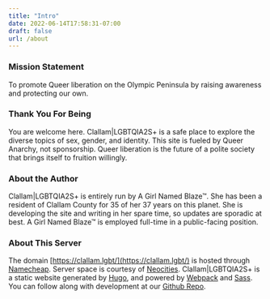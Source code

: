 ```yaml
---
title: "Intro"
date: 2022-06-14T17:58:31-07:00
draft: false
url: /about
---
```


### Mission Statement
To promote Queer liberation on the Olympic Peninsula by raising awareness and
protecting our own.

### Thank You For Being
You are welcome here. Clallam|LGBTQIA2S+ is a safe place to explore the diverse
topics of sex, gender, and identity. This site is fueled by Queer Anarchy, not
sponsorship. Queer liberation is the future of a polite society that brings itself
to fruition willingly.

### About the Author
Clallam|LGBTQIA2S+ is entirely run by A Girl Named Blaze™. She has been a resident
 of Clallam County for 35 of her 37 years on this planet. She is developing the
 site and writing in her spare time, so updates are sporadic at best. A Girl
 Named Blaze™ is employed full-time in a public-facing position.

### About This Server
The domain [https://clallam.lgbt/](https://clallam.lgbt/) is hosted through
[Namecheap](https://namecheap.com). Server space is courtesy of
[Neocities](https://neocities.org/).
Clallam|LGBTQIA2S+ is a static website generated by [Hugo](https://gohugo.io/),
and powered by [Webpack](https://webpack.js.org/) and [Sass](https://sass-lang.com/). You can follow along with development at our [Github Repo](https://github.com/hvxley/ClallamLGBT).

